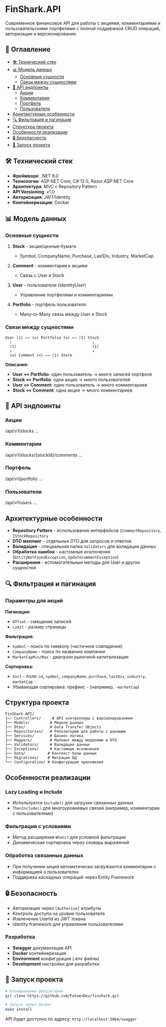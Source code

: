 # FinShark.API

Современное финансовое API для работы с акциями, комментариями и пользовательскими портфелями с полной поддержкой CRUD
операций, авторизации и версионирования.

## 📑 Оглавление

- [🛠 Технический стек](#-технический-стек)
- [📊 Модель данных](#-модель-данных)
    - [Основные сущности](#основные-сущности)
    - [Связи между сущностями](#связи-между-сущностями)
- [🚀 API эндпоинты](#-api-эндпоинты)
    - [Акции](#акции)
    - [Комментарии](#комментарии)
    - [Портфель](#портфель)
    - [Пользователи](#пользователи)
- [Архитектурные особенности](#архитектурные-особенности)
- [🔍 Фильтрация и пагинация](#-фильтрация-и-пагинация)
- [Структура проекта](#структура-проекта)
- [Особенности реализации](#особенности-реализации)
- [🔒 Безопасность](#-безопасность)
- [🚀 Запуск проекта](#-запуск-проекта)

## 🛠 Технический стек

- **Фреймворк**: .NET 8.0
- **Технологии**: ASP.NET Core, C# 12.0, Razor ASP.NET Core
- **Архитектура**: MVC с Repository Pattern
- **API Versioning**: v1.0
- **Авторизация**: JWT/Identity
- **Контейнеризация**: Docker

## 📊 Модель данных

### Основные сущности

1. **Stock** - акции/ценные бумаги
    - Symbol, CompanyName, Purchase, LastDiv, Industry, MarketCap

2. **Comment** - комментарии к акциям
    - Связь с User и Stock

3. **User** - пользователи (IdentityUser)
    - Управление портфелями и комментариями

4. **Portfolio** - портфель пользователя
    - Many-to-Many связь между User и Stock

### Связи между сущностями

```
User (1) ←→ (∞) Portfolio (∞) ←→ (1) Stock
  ↓                                    ↓
  (1)                                  (1)
  ↓                                    ↓
  (∞) Comment (∞) ←→ (1) Stock
```

**Описание:**

- **User ↔ Portfolio**: один пользователь → много записей портфеля
- **Stock ↔ Portfolio**: одна акция → много пользователей
- **User ↔ Comment**: один пользователь → много комментариев
- **Stock ↔ Comment**: одна акция → много комментариев

## 🚀 API эндпоинты

### Акции

/api/v1/stocks …

### Комментарии

/api/v1/stocks/{stockId}/comments …

### Портфель

/api/v1/portfolio …

### Пользователи

/api/v1/users …

## Архитектурные особенности

- **Repository Pattern** - использование интерфейсов `ICommentRepository`, `IStockRepository`
- **DTO маппинг** - отдельные DTO для запросов и ответов
- **Валидация** - специальная папка `Validators` для валидации данных
- **Обработка ошибок** - кастомные исключения (`EntityNotFoundException`, `UpdateCommentException`)
- **Расширения** - вспомогательные методы для User и других сущностей

## 🔍 Фильтрация и пагинация

### Параметры для акций

**Пагинация:**

- `Offset` - смещение записей
- `Limit` - размер страницы

**Фильтрация:**

- `Symbol` - поиск по символу (частичное совпадение)
- `CompanyName` - поиск по названию компании
- `MarketCapMin/Max` - диапазон рыночной капитализации

**Сортировка:**

- `Sort` - поля: `id`, `symbol`, `companyName`, `purchase`, `lastDiv`, `industry`, `marketCap`
- Убывающая сортировка: префикс `-` (например, `-marketCap`)

## Структура проекта

``` 
FinShark.API/
├── Controllers/     # API контроллеры с версионированием
├── Models/         # Модели данных
├── Dtos/           # Data Transfer Objects
├── Repositories/   # Репозитории для работы с данными
├── Services/       # Бизнес-логика
├── Mappers/        # Маппинг между моделями и DTO
├── Validators/     # Валидация данных
├── Exceptions/     # Кастомные исключения
├── Data/          # Контекст базы данных
├── Migrations/    # Миграции БД
└── Configuration/ # Конфигурация приложения
```

## Особенности реализации

### Lazy Loading и Include

- Используется `Include()` для загрузки связанных данных
- `ThenInclude()` для многоуровневых связей (например, комментарии с пользователями)

### Фильтрация с условиями

- Метод расширения `When()` для условной фильтрации
- Динамическая сортировка через словарь выражений

### Обработка связанных данных

- При получении акций автоматически загружаются комментарии с информацией о пользователях
- Поддержка каскадных операций через Entity Framework

## 🔒 Безопасность

- Авторизация через `[Authorize]` атрибуты
- Контроль доступа на уровне пользователя
- Извлечение UserId из JWT токена
- Identity framework для управления пользователями

### Разработка

- **Swagger** документация API
- **Docker** контейнеризация
- **Environment** конфигурация (.env файлы)
- **Development** настройки для разработки

## 🚀 Запуск проекта

```bash
# Клонирование репозитория
git clone https://github.com/FateevDev/finshark.git

# Запуск через Docker
make install
```

API будет доступно по адресу: `http://localhost:5064/swagger`